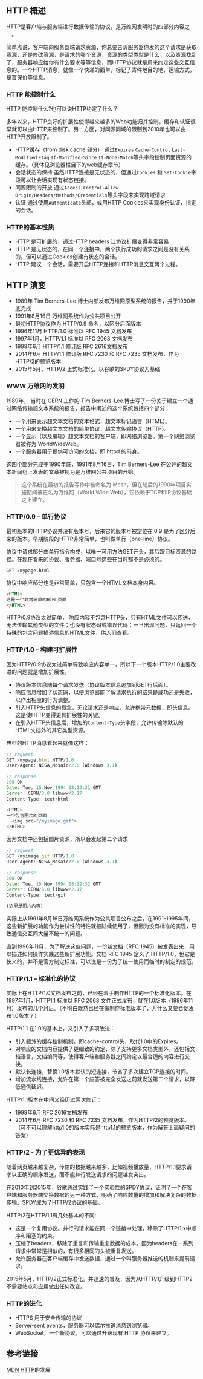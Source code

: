 
## HTTP 概述
HTTP是客户端与服务端进行数据传输的协议，是万维网发明时的四部分内容之一。

简单点说，客户端向服务器端请求资源，你总要告诉服务器你发的这个请求是获取资源，还是修改资源，是请求的哪个资源，资源的类型类型是什么，以及资源找到了，服务器响应给你有什么要求等等信息，而HTTP协议就是用来约定这些交互信息的。一个HTTP消息，就像一个快递的面单，标记了寄件地目的地，运输方式，是否保价等信息。

### HTTP 能控制什么

HTTP 能控制什么?也可以说HTTP约定了什么？

多年以来，HTTP良好的扩展性使得越来越多的Web功能归其控制。缓存和认证很早就可以由HTTP来控制了。另一方面，对同源同域的限制到2010年也可以由HTTP开放限制了。

- HTTP缓存（from disk cache 部分）
    通过`Expires` `Cache-Control` `Last-Modified` `Etag` `If-Modified-Since` `If-None-Match`等头字段控制页面资源的缓存。（具体见浏览器栏目下的web缓存章节）
- 会话状态的保持
    虽然HTTP连接是无状态的，但通过`Cookies` 和 `Set-Cookie`字段可以让会话实现有状态链接。
- 同源限制的开放
    通过`Access-Control-Allow-Origin/Headers/Methods/Credentials`等头字段来实现跨域请求
- 认证
    通过使用`Authenticate`头部，或用HTTP Cookies来实现身份认证，指定的会话。

### HTTP的基本性质

- HTTP 是可扩展的，通过HTTP headers 让协议扩展变得非常容易
- HTTP 是无状态的，在同一个连接中，两个执行成功的请求之间是没有关系的。但可以通过Cookies创建有状态的会话。
- HTTP 建议一个会话，需要开启HTTP连接和HTTP消息交互两个过程。

## HTTP 演变

- 1989年 Tim Berners-Lee 博士内部发布万维网原型系统的报告，并于1990年底完成
- 1991年8月16日 万维网系统作为公共项目公开
- 最初HTTP协议作为 HTTP/0.9 命名，以区分后面版本
- 1996年11月 HTTP/1.0 标准以 RFC 1945 文档发布
- 1997年1月，HTTP/1.1 标准以 RFC 2068 文档发布
- 1999年6月 HTTP/1.1 修订版 RFC 2616文档发布
- 2014年6月 HTTP/1.1 修订版 RFC 7230 和 RFC 7235 文档发布，作为HTTP/2的预览版本
- 2015年5月，HTTP/2 正式标准化，以谷歌的SPDY协议为基础

### WWW 万维网的发明

1989年， 当时在 CERN 工作的 Tim Berners-Lee 博士写了一份关于建立一个通过网络传输超文本系统的报告，报告中阐述的这个系统包括四个部分：

- 一个用来表示超文本文档的文本格式，超文本标记语言（HTML）。
- 一个用来交换超文本文档的简单协议，超文本传输协议（HTTP）。
- 一个显示（以及编辑）超文本文档的客户端，即网络浏览器。第一个网络浏览器被称为 WorldWideWeb。
- 一个服务器用于提供可访问的文档，即 httpd 的前身。

这四个部分完成于1990年底，1991年8月16日，Tim Berners-Lee 在公开的超文本新闻组上发表的文章被视为是万维网公共项目的开始。

> 这个系统在最初的报告写作中被命名为 Mesh，但在随后的1990年项目实施期间被更名为万维网（World Wide Web），它依赖于TCP和IP协议基础之上建立。

### HTTP/0.9 – 单行协议

最初版本的HTTP协议并没有版本号，后来它的版本号被定位在 0.9 是为了区分后来的版本。早期阶段的HTTP非常简单，也叫做单行（one-line）协议。

协议中请求部分由单行指令构成，以唯一可用方法GET开头，其后跟目标资源的路径。在现在看来的协议、服务器、端口号这些在当时都不是必须的。
```
GET /mypage.html
```
协议中响应部分也是非常简单，只包含一个HTML文档本身内容。
```html
<HTML>
这是一个非常简单的HTML页面
</HTML>
```

HTTP/0.9协议太过简单， 响应内容不包含HTTP头，只有HTML文件可以传送，无法传输其他类型的文件；也没有状态码或错误代码：一旦出现问题，只返回一个特殊的包含问题描述信息的HTML文件，供人们查看。

### HTTP/1.0 – 构建可扩展性

因为HTTP/0.9协议太过简单导致响应内容单一，所以下一个版本HTTP/1.0主要改进的问题就是增加扩展性。

- 协议版本信息随每个请求发送（协议版本信息追加到GET行后面）。
- 响应信息增加了状态码，以便浏览器能了解请求执行的结果是成功还是失败，以作出相应的行为调整。
- 引入HTTP头信息的概念，无论请求还是响应，允许携带元数据，即头信息。这是使HTTP变得更具扩展性的关键。
- 在引入HTTP头信息后，增加的`Content-Type`头字段，允许传输除默认的HTML文档外的其它类型资源。

典型的HTTP消息看起来就像这样：
```js
// request
GET /mypage.html HTTP/1.0
User-Agent: NCSA_Mosaic/2.0 (Windows 3.1)

// response
200 OK
Date: Tue, 15 Nov 1994 08:12:31 GMT
Server: CERN/3.0 libwww/2.17
Content-Type: text/html

<HTML> 
一个包含图片的页面
  <img src="/myimage.gif">
</HTML>
```
因为文档中还包括图片资源，所以会发起第二个请求
```js
// request
GET /myimage.gif HTTP/1.0
User-Agent: NCSA_Mosaic/2.0 (Windows 3.1)

// response
200 OK
Date: Tue, 15 Nov 1994 08:12:32 GMT
Server: CERN/3.0 libwww/2.17
Content-Type: text/gif

(这里是图片内容)
```
实际上从1991年8月16日万维网系统作为公共项目公布之后，在1991-1995年间，这些新扩展的功能作为尝试性的特性就被陆续使用了，但因为没有标准的实现，导致通信交互间大量不统一的问题。

直到1996年11月，为了解决这些问题，一份新文档（RFC 1945）被发表出来，用以描述如何操作实践这些新扩展功能。文档 RFC 1945 定义了 HTTP/1.0，但它是狭义的，并不是官方制定标准，可以说是一份为了统一使用而临时的制定的规范。

### HTTP/1.1 – 标准化的协议

实际上在HTTP/1.0文档发布之前，已经在着手制作HTTP的一个标准化版本。在1997年1月，HTTP1.1 标准以 RFC 2068 文件正式发布，就在1.0版本（1996年11月）发布的几个月后。（不明白既然已经在做制作标准版本了，为什么又要仓促发布1.0版本？）

HTTP/1.1 在1.0的基本上，又引入了多项改进：

- 引入额外的缓存控制机制，即cache-control头，取代1.0中的Expires。
- 对响应的文档内容提供了更细致的约定，除了支持更多文档类型外，还包括文档语言，文档编码等，使得客户端和服务器之间约定以最合适的内容进行交换。
- 默认长连接，替换1.0版本默认的短连接，节省了多次建立TCP连接的时间。
- 增加流水线连接，允许在第一个应答被完全发送之前就发送第二个请求，以降低通信延迟。


HTTP/1.1版本在中间又经历过两次修订：

- 1999年6月 RFC 2616文档发布
- 2014年6月 RFC 7230 和 RFC 7235 文档发布，作为HTTP/2的预览版本。（可不可以理解http1.0的版本实际是http1.1的预览版本，作为解答上面疑问的答案）

### HTTP/2 - 为了更优异的表现

随着网页越来越复杂，传输的数据越来越多，比如视频播放量，HTTP/1.1要求请求以正确的顺序发送，而不能并行发送请求的问题越发突出。

在2010年到2015年，谷歌通过实践了一个实验性的SPDY协议，证明了一个在客户端和服务器端交换数据的另一种方式，明确了响应数量的增加和解决复杂的数据传输。SPDY成为了HTTP/2协议的基础。

HTTP/2在HTTP/1.1有几处基本的不同:

- 这是一个复用协议。并行的请求能在同一个链接中处理，移除了HTTP/1.x中顺序和阻塞的约束。
- 压缩了headers，移除了重复和传输重复数据的成本。因为headers在一系列请求中常常是相似的，有很多相同的头被重复发送。
- 允许服务器在客户端缓存中发送数据，通过一个叫服务器推送的机制来提前请求。

2015年5月，HTTP/2正式标准化。并迅速的普及，因为从HTTP/1升级到HTTP2不需要站点和应用做出任何改变。

### HTTP的进化

- HTTPS 用于安全传输的协议
- Server-sent events，服务器可以偶尔推送消息到浏览器。
- WebSocket，一个新协议，可以通过升级现有 HTTP 协议来建立。

## 参考链接

[MDN HTTP的发展](https://developer.mozilla.org/zh-CN/docs/Web/HTTP/Basics_of_HTTP/Evolution_of_HTTP)